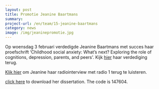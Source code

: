 ```yaml
---
layout: post
title: Promotie Jeanine Baartmans
summary:
project-url: /en/team/15-jeanine-baartmans
category: news
image: /img/jeaninepromotie.jpg
---
```

Op woensdag 3 februari verdedigde Jeanine Baartmans met succes haar proefschrift ‘Childhood social anxiety: What’s next? Exploring the role of cognitions, depression, parents, and peers'. Kijk [hier](https://www.youtube.com/watch?v=7ONrRQ7Z4uQ&t=1s) haar verdediging terug.
<br>


[Klik hier](https://www.nporadio1.nl/gezondheid/29353-kinderen-met-een-angststoornis-jan-10-denkt-vaak-aan-de-dood) om Jeanine haar radiointerview met radio 1 terug te luisteren.

[click here](https://www.publicatie-online.nl/publicaties/jeanine-baartmans) to download her dissertation. The code is 147604.
